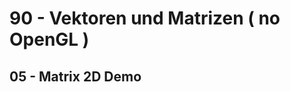 <html>
    <b><h1>90 - Vektoren und Matrizen ( no OpenGL )</h1></b>
    <b><h2>05 - Matrix 2D Demo</h2></b>

</html>
